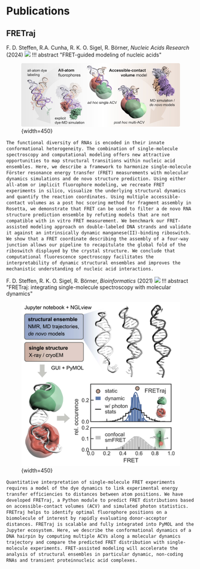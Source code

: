 # Publications

## FRETraj
F. D. Steffen, R.A. Cunha, R. K. O. Sigel, R. Börner, *Nucleic Acids Research* (2024) [![](https://img.shields.io/badge/DOI-10.1093//nar/gkae496-blue.svg?&style=flat-square)](https://doi.org/10.1093/nar/gkae496)
!!! abstract "FRET-guided modeling of nucleic acids"
    <figure markdown>
        ![](../images/graphical_abstracts/Steffen_NAR_2024.jpg){width=450}
    </figure>

    The functional diversity of RNAs is encoded in their innate conformational heterogeneity. The combination of single-molecule spectroscopy and computational modeling offers new attractive opportunities to map structural transitions within nucleic acid ensembles. Here, we describe a framework to harmonize single-molecule Förster resonance energy transfer (FRET) measurements with molecular dynamics simulations and de novo structure prediction. Using either all-atom or implicit fluorophore modeling, we recreate FRET experiments in silico, visualize the underlying structural dynamics and quantify the reaction coordinates. Using multiple accessible-contact volumes as a post hoc scoring method for fragment assembly in Rosetta, we demonstrate that FRET can be used to filter a de novo RNA structure prediction ensemble by refuting models that are not compatible with in vitro FRET measurement. We benchmark our FRET-assisted modeling approach on double-labeled DNA strands and validate it against an intrinsically dynamic manganese(II)-binding riboswitch. We show that a FRET coordinate describing the assembly of a four-way junction allows our pipeline to recapitulate the global fold of the riboswitch displayed by the crystal structure. We conclude that computational fluorescence spectroscopy facilitates the interpretability of dynamic structural ensembles and improves the mechanistic understanding of nucleic acid interactions. 

F. D. Steffen, R. K. O. Sigel, R. Börner, *Bioinformatics* (2021) [![](https://img.shields.io/badge/DOI-10.1093/bioinformatics/btab615-blue.svg?&style=flat-square)](https://doi.org/10.1093/bioinformatics/btab615)
!!! abstract "FRETraj: integrating single-molecule spectroscopy with molecular dynamics"
    <figure markdown>
        ![](../images/graphical_abstracts/Steffen_Bioinformatics_2021.jpg){width=450}
    </figure>

    Quantitative interpretation of single-molecule FRET experiments requires a model of the dye dynamics to link experimental energy transfer efficiencies to distances between atom positions. We have developed FRETraj, a Python module to predict FRET distributions based on accessible-contact volumes (ACV) and simulated photon statistics. FRETraj helps to identify optimal fluorophore positions on a biomolecule of interest by rapidly evaluating donor-acceptor distances. FRETraj is scalable and fully integrated into PyMOL and the Jupyter ecosystem. Here, we describe the conformational dynamics of a DNA hairpin by computing multiple ACVs along a molecular dynamics trajectory and compare the predicted FRET distribution with single-molecule experiments. FRET-assisted modeling will accelerate the analysis of structural ensembles in particular dynamic, non-coding RNAs and transient proteinnucleic acid complexes. 
